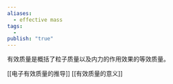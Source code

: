 ```yaml
---
aliases:
  - effective mass
tags:
  - 
publish: "true"
---
```


有效质量是概括了粒子质量以及内力的作用效果的等效质量。

[[电子有效质量的推导]]
[[有效质量的意义]]
